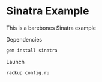Sinatra Example
============== 

This is a barebones Sinatra example


Dependencies

`gem install sinatra`


Launch

`rackup config.ru`
